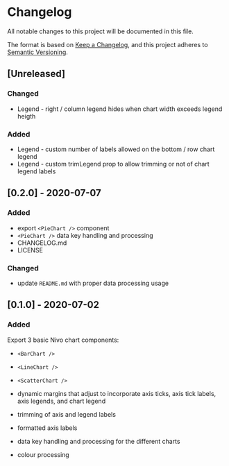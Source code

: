 # Changelog
All notable changes to this project will be documented in this file.

The format is based on [Keep a Changelog](https://keepachangelog.com/en/1.0.0/),
and this project adheres to [Semantic Versioning](https://semver.org/spec/v2.0.0.html).

## [Unreleased]

### Changed
- Legend - right / column legend hides when chart width exceeds legend heigth

### Added
- Legend - custom number of labels allowed on the bottom / row chart legend
- Legend - custom trimLegend prop to allow trimming or not of chart legend labels

## [0.2.0] - 2020-07-07

### Added
- export `<PieChart />` component
- `<PieChart />` data key handling and processing
- CHANGELOG.md
- LICENSE

### Changed
- update `README.md` with proper data processing usage

## [0.1.0] - 2020-07-02

### Added
Export 3 basic Nivo chart components: 
- `<BarChart />`
- `<LineChart />`
- `<ScatterChart />`

- dynamic margins that adjust to incorporate axis ticks, axis tick labels, axis legends, and chart legend
- trimming of axis and legend labels
- formatted axis labels
- data key handling and processing for the different charts
- colour processing